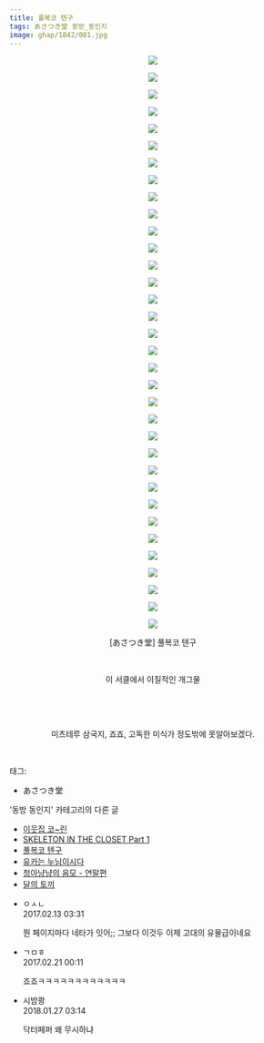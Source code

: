 ```yaml
---
title: 풀복코 텐구
tags: あさつき堂 동방_동인지
image: ghap/1842/001.jpg
---
```

<div class="article">
<p style="text-align: center; clear: none; float: none;"><img src="{{ site.nasurl }}/ghap/1842/001.jpg"/></p>
<p style="text-align: center; clear: none; float: none;"><img src="{{ site.nasurl }}/ghap/1842/002.jpg"/></p>
<p style="text-align: center; clear: none; float: none;"><img src="{{ site.nasurl }}/ghap/1842/003.jpg"/></p>
<p style="text-align: center; clear: none; float: none;"><img src="{{ site.nasurl }}/ghap/1842/004.jpg"/></p>
<p style="text-align: center; clear: none; float: none;"><img src="{{ site.nasurl }}/ghap/1842/005.jpg"/></p>
<p style="text-align: center; clear: none; float: none;"><img src="{{ site.nasurl }}/ghap/1842/006.jpg"/></p>
<p style="text-align: center; clear: none; float: none;"><img src="{{ site.nasurl }}/ghap/1842/007.jpg"/></p>
<p style="text-align: center; clear: none; float: none;"><img src="{{ site.nasurl }}/ghap/1842/008.jpg"/></p>
<p style="text-align: center; clear: none; float: none;"><img src="{{ site.nasurl }}/ghap/1842/009.jpg"/></p>
<p style="text-align: center; clear: none; float: none;"><img src="{{ site.nasurl }}/ghap/1842/010.jpg"/></p>
<p style="text-align: center; clear: none; float: none;"><img src="{{ site.nasurl }}/ghap/1842/011.jpg"/></p>
<p style="text-align: center; clear: none; float: none;"><img src="{{ site.nasurl }}/ghap/1842/012.jpg"/></p>
<p style="text-align: center; clear: none; float: none;"><img src="{{ site.nasurl }}/ghap/1842/013.jpg"/></p>
<p style="text-align: center; clear: none; float: none;"><img src="{{ site.nasurl }}/ghap/1842/014.jpg"/></p>
<p style="text-align: center; clear: none; float: none;"><img src="{{ site.nasurl }}/ghap/1842/015.jpg"/></p>
<p style="text-align: center; clear: none; float: none;"><img src="{{ site.nasurl }}/ghap/1842/016.jpg"/></p>
<p style="text-align: center; clear: none; float: none;"><img src="{{ site.nasurl }}/ghap/1842/017.jpg"/></p>
<p style="text-align: center; clear: none; float: none;"><img src="{{ site.nasurl }}/ghap/1842/018.jpg"/></p>
<p style="text-align: center; clear: none; float: none;"><img src="{{ site.nasurl }}/ghap/1842/019.jpg"/></p>
<p style="text-align: center; clear: none; float: none;"><img src="{{ site.nasurl }}/ghap/1842/020.jpg"/></p>
<p style="text-align: center; clear: none; float: none;"><img src="{{ site.nasurl }}/ghap/1842/021.jpg"/></p>
<p style="text-align: center; clear: none; float: none;"><img src="{{ site.nasurl }}/ghap/1842/022.jpg"/></p>
<p style="text-align: center; clear: none; float: none;"><img src="{{ site.nasurl }}/ghap/1842/023.jpg"/></p>
<p style="text-align: center; clear: none; float: none;"><img src="{{ site.nasurl }}/ghap/1842/024.jpg"/></p>
<p style="text-align: center; clear: none; float: none;"><img src="{{ site.nasurl }}/ghap/1842/025.jpg"/></p>
<p style="text-align: center; clear: none; float: none;"><img src="{{ site.nasurl }}/ghap/1842/026.jpg"/></p>
<p style="text-align: center; clear: none; float: none;"><img src="{{ site.nasurl }}/ghap/1842/027.jpg"/></p>
<p style="text-align: center; clear: none; float: none;"><img src="{{ site.nasurl }}/ghap/1842/028.jpg"/></p>
<p style="text-align: center; clear: none; float: none;"><img src="{{ site.nasurl }}/ghap/1842/029.jpg"/></p>
<p style="text-align: center; clear: none; float: none;"><img src="{{ site.nasurl }}/ghap/1842/030.jpg"/></p>
<p style="text-align: center; clear: none; float: none;"><img src="{{ site.nasurl }}/ghap/1842/031.jpg"/></p>
<p style="text-align: center; clear: none; float: none;"><img src="{{ site.nasurl }}/ghap/1842/032.jpg"/></p>
<p style="text-align: center; clear: none; float: none;"><img src="{{ site.nasurl }}/ghap/1842/033.jpg"/></p>
<p style="text-align: center; clear: none; float: none;"><img src="{{ site.nasurl }}/ghap/1842/034.jpg"/></p>
<p style="text-align: center; clear: none; float: none;">[あさつき堂] 풀복코 텐구</p>
<p style="text-align: center; clear: none; float: none;"><br/></p>
<p style="text-align: center; clear: none; float: none;">이 서클에서 이질적인 개그물</p>
<p style="text-align: center; clear: none; float: none;"><br/></p>
<p style="text-align: center; clear: none; float: none;"><br/></p>
<p style="text-align: center; clear: none; float: none;">미츠테루 삼국지, 죠죠, 고독한 미식가 정도밖에 못알아보겠다.</p>
<p><br/></p>
</div><div class="tagTrail">
<p>태그: </p>
<ul>
<li>あさつき堂</li>
</ul>
</div><div class="another">
<p>'동방 동인지' 카테고리의 다른 글</p>
<ul>
<li><a href="/2016-08-26-ghap_1844">이웃집 코~린</a></li>
<li><a href="/2016-08-26-ghap_1843">SKELETON IN THE CLOSET Part 1</a></li>
<li><a href="/2016-08-26-ghap_1842">풀복코 텐구</a></li>
<li><a href="/2016-08-26-ghap_1841">유카는 누님이시다</a></li>
<li><a href="/2016-08-26-ghap_1840">청아냥냥의 음모 - 연말편</a></li>
<li><a href="/2016-08-26-ghap_1839">달의 토끼</a></li>
</ul>
</div><div class="cb_module cb_fluid">
<div class="cb_wrt cb_profile">
<div class="comment">
<ul>
<li class="cb_thumb_off" id="comment14913816">
<div class="cb_comment_area">
<div class="cb_info_area">
<div class="cb_section">
<span class="cb_nick_name">ㅇㅅㄴ</span>
</div>
<div class="cb_section">
<span class="cb_date">2017.02.13 03:31 </span>
</div>
</div>
<div class="cb_dsc_comment">
<p class="cb_dsc">
											뭔 페이지마다 네타가 잇어;; 그보다 이것두 이제 고대의 유물급이네요
										</p>
</div>
</div></li>
<li class="cb_thumb_off" id="comment14920629">
<div class="cb_comment_area">
<div class="cb_info_area">
<div class="cb_section">
<span class="cb_nick_name">ㄱㅁㅎ</span>
</div>
<div class="cb_section">
<span class="cb_date">2017.02.21 00:11 </span>
</div>
</div>
<div class="cb_dsc_comment">
<p class="cb_dsc">
											죠죠ㅋㅋㅋㅋㅋㅋㅋㅋㅋㅋㅋㅋ
										</p>
</div>
</div></li>
<li class="cb_thumb_off" id="comment15184022">
<div class="cb_comment_area">
<div class="cb_info_area">
<div class="cb_section">
<span class="cb_nick_name">시밤쾅</span>
</div>
<div class="cb_section">
<span class="cb_date">2018.01.27 03:14 </span>
</div>
</div>
<div class="cb_dsc_comment">
<p class="cb_dsc">
											닥터페퍼 왜 무시하냐
										</p>
</div>
</div></li>
</ul>
</div>
</div><!-- commentList close -->
</div>